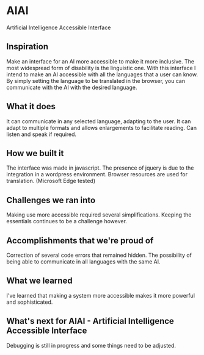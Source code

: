 # AIAI
Artificial Intelligence Accessible Interface

## Inspiration
Make an interface for an AI more accessible to make it more inclusive. The most widespread form of disability is the linguistic one. With this interface I intend to make an AI accessible with all the languages that a user can know. By simply setting the language to be translated in the browser, you can communicate with the AI with the desired language.

## What it does
It can communicate in any selected language, adapting to the user.
It can adapt to multiple formats and allows enlargements to facilitate reading.
Can listen and speak if required. 

## How we built it
The interface was made in javascript.
The presence of jquery is due to the integration in a wordpress environment.
Browser resources are used for translation.  (Microsoft Edge tested)

## Challenges we ran into
Making use more accessible required several simplifications.
Keeping the essentials continues to be a challenge however. 

## Accomplishments that we're proud of
Correction of several code errors that remained hidden.
The possibility of being able to communicate in all languages with the same AI. 

## What we learned
I've learned that making a system more accessible makes it more powerful and sophisticated. 

## What's next for AIAI - Artificial Intelligence Accessible Interface
Debugging is still in progress and some things need to be adjusted. 
